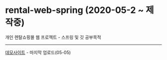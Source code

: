 # rental-web-spring (2020-05-2 ~ 제작중)
개인 렌탈쇼핑몰 웹 프로젝트 - 스프링 및 깃 공부목적
***
[데모사이트](http://52.78.47.76:8080/) - 마지막 업로드(05-05)

